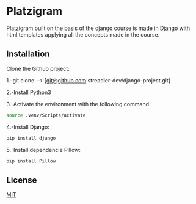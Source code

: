 # Platzigram

Platzigram built on the basis of the django course is made in Django with html templates applying all the concepts made in the course.


## Installation

Clone the Github project:

1.-git clone --> [git@github.com:streadier-dev/django-project.git]

2.-Install [Python3](https://www.python.org/ftp/python/3.8.2/python-3.8.2.exe)

3.-Activate the environment with the following command
```bash
source .venv/Scripts/activate
```
4.-Install Django:
```bash
pip install django
```
5.-Install dependencie Pillow:
```bash
pip install Pillow
```
## License
[MIT](https://choosealicense.com/licenses/mit/)